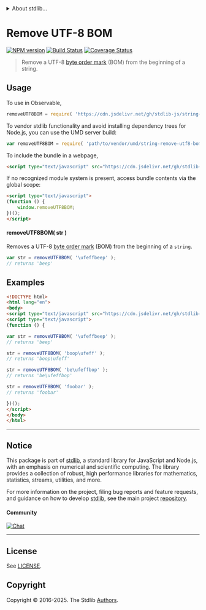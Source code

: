 <!--

@license Apache-2.0

Copyright (c) 2018 The Stdlib Authors.

Licensed under the Apache License, Version 2.0 (the "License");
you may not use this file except in compliance with the License.
You may obtain a copy of the License at

   http://www.apache.org/licenses/LICENSE-2.0

Unless required by applicable law or agreed to in writing, software
distributed under the License is distributed on an "AS IS" BASIS,
WITHOUT WARRANTIES OR CONDITIONS OF ANY KIND, either express or implied.
See the License for the specific language governing permissions and
limitations under the License.

-->


<details>
  <summary>
    About stdlib...
  </summary>
  <p>We believe in a future in which the web is a preferred environment for numerical computation. To help realize this future, we've built stdlib. stdlib is a standard library, with an emphasis on numerical and scientific computation, written in JavaScript (and C) for execution in browsers and in Node.js.</p>
  <p>The library is fully decomposable, being architected in such a way that you can swap out and mix and match APIs and functionality to cater to your exact preferences and use cases.</p>
  <p>When you use stdlib, you can be absolutely certain that you are using the most thorough, rigorous, well-written, studied, documented, tested, measured, and high-quality code out there.</p>
  <p>To join us in bringing numerical computing to the web, get started by checking us out on <a href="https://github.com/stdlib-js/stdlib">GitHub</a>, and please consider <a href="https://opencollective.com/stdlib">financially supporting stdlib</a>. We greatly appreciate your continued support!</p>
</details>

# Remove UTF-8 BOM

[![NPM version][npm-image]][npm-url] [![Build Status][test-image]][test-url] [![Coverage Status][coverage-image]][coverage-url] <!-- [![dependencies][dependencies-image]][dependencies-url] -->

> Remove a UTF-8 [byte order mark][bom] (BOM) from the beginning of a string.

<section class="intro">

</section>

<!-- /.intro -->



<section class="usage">

## Usage

To use in Observable,

```javascript
removeUTF8BOM = require( 'https://cdn.jsdelivr.net/gh/stdlib-js/string-remove-utf8-bom@umd/browser.js' )
```

To vendor stdlib functionality and avoid installing dependency trees for Node.js, you can use the UMD server build:

```javascript
var removeUTF8BOM = require( 'path/to/vendor/umd/string-remove-utf8-bom/index.js' )
```

To include the bundle in a webpage,

```html
<script type="text/javascript" src="https://cdn.jsdelivr.net/gh/stdlib-js/string-remove-utf8-bom@umd/browser.js"></script>
```

If no recognized module system is present, access bundle contents via the global scope:

```html
<script type="text/javascript">
(function () {
    window.removeUTF8BOM;
})();
</script>
```

#### removeUTF8BOM( str )

Removes a UTF-8 [byte order mark][bom] (BOM) from the beginning of a `string`.

```javascript
var str = removeUTF8BOM( '\ufeffbeep' );
// returns 'beep'
```

</section>

<!-- /.usage -->

<section class="examples">

## Examples

<!-- eslint no-undef: "error" -->

```html
<!DOCTYPE html>
<html lang="en">
<body>
<script type="text/javascript" src="https://cdn.jsdelivr.net/gh/stdlib-js/string-remove-utf8-bom@umd/browser.js"></script>
<script type="text/javascript">
(function () {

var str = removeUTF8BOM( '\ufeffbeep' );
// returns 'beep'

str = removeUTF8BOM( 'boop\ufeff' );
// returns 'boop\ufeff'

str = removeUTF8BOM( 'be\ufeffbop' );
// returns 'be\ufeffbop'

str = removeUTF8BOM( 'foobar' );
// returns 'foobar'

})();
</script>
</body>
</html>
```

</section>

<!-- /.examples -->



<!-- Section for related `stdlib` packages. Do not manually edit this section, as it is automatically populated. -->

<section class="related">

</section>

<!-- /.related -->

<!-- Section for all links. Make sure to keep an empty line after the `section` element and another before the `/section` close. -->


<section class="main-repo" >

* * *

## Notice

This package is part of [stdlib][stdlib], a standard library for JavaScript and Node.js, with an emphasis on numerical and scientific computing. The library provides a collection of robust, high performance libraries for mathematics, statistics, streams, utilities, and more.

For more information on the project, filing bug reports and feature requests, and guidance on how to develop [stdlib][stdlib], see the main project [repository][stdlib].

#### Community

[![Chat][chat-image]][chat-url]

---

## License

See [LICENSE][stdlib-license].


## Copyright

Copyright &copy; 2016-2025. The Stdlib [Authors][stdlib-authors].

</section>

<!-- /.stdlib -->

<!-- Section for all links. Make sure to keep an empty line after the `section` element and another before the `/section` close. -->

<section class="links">

[npm-image]: http://img.shields.io/npm/v/@stdlib/string-remove-utf8-bom.svg
[npm-url]: https://npmjs.org/package/@stdlib/string-remove-utf8-bom

[test-image]: https://github.com/stdlib-js/string-remove-utf8-bom/actions/workflows/test.yml/badge.svg?branch=main
[test-url]: https://github.com/stdlib-js/string-remove-utf8-bom/actions/workflows/test.yml?query=branch:main

[coverage-image]: https://img.shields.io/codecov/c/github/stdlib-js/string-remove-utf8-bom/main.svg
[coverage-url]: https://codecov.io/github/stdlib-js/string-remove-utf8-bom?branch=main

<!--

[dependencies-image]: https://img.shields.io/david/stdlib-js/string-remove-utf8-bom.svg
[dependencies-url]: https://david-dm.org/stdlib-js/string-remove-utf8-bom/main

-->

[chat-image]: https://img.shields.io/gitter/room/stdlib-js/stdlib.svg
[chat-url]: https://app.gitter.im/#/room/#stdlib-js_stdlib:gitter.im

[stdlib]: https://github.com/stdlib-js/stdlib

[stdlib-authors]: https://github.com/stdlib-js/stdlib/graphs/contributors

[cli-section]: https://github.com/stdlib-js/string-remove-utf8-bom#cli
[cli-url]: https://github.com/stdlib-js/string-remove-utf8-bom/tree/cli
[@stdlib/string-remove-utf8-bom]: https://github.com/stdlib-js/string-remove-utf8-bom/tree/main

[umd]: https://github.com/umdjs/umd
[es-module]: https://developer.mozilla.org/en-US/docs/Web/JavaScript/Guide/Modules

[deno-url]: https://github.com/stdlib-js/string-remove-utf8-bom/tree/deno
[deno-readme]: https://github.com/stdlib-js/string-remove-utf8-bom/blob/deno/README.md
[umd-url]: https://github.com/stdlib-js/string-remove-utf8-bom/tree/umd
[umd-readme]: https://github.com/stdlib-js/string-remove-utf8-bom/blob/umd/README.md
[esm-url]: https://github.com/stdlib-js/string-remove-utf8-bom/tree/esm
[esm-readme]: https://github.com/stdlib-js/string-remove-utf8-bom/blob/esm/README.md
[branches-url]: https://github.com/stdlib-js/string-remove-utf8-bom/blob/main/branches.md

[stdlib-license]: https://raw.githubusercontent.com/stdlib-js/string-remove-utf8-bom/main/LICENSE

[bom]: https://en.wikipedia.org/wiki/Byte_order_mark#UTF-8

[standard-streams]: https://en.wikipedia.org/wiki/Standard_streams

</section>

<!-- /.links -->
